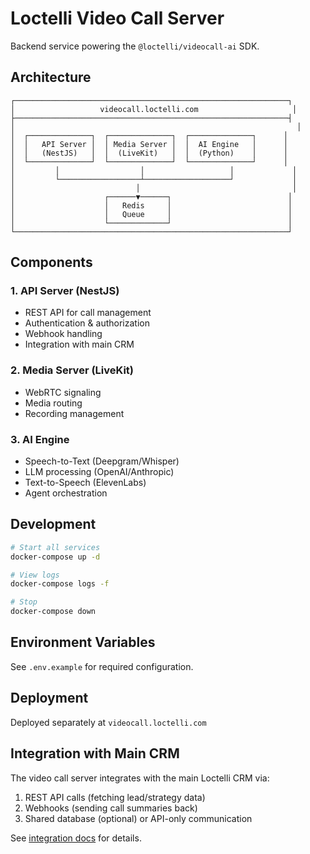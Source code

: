 # Loctelli Video Call Server

Backend service powering the `@loctelli/videocall-ai` SDK.

## Architecture

```
┌─────────────────────────────────────────────────────────────┐
│                   videocall.loctelli.com                     │
├─────────────────────────────────────────────────────────────┤
│                                                               │
│  ┌──────────────┐  ┌──────────────┐  ┌──────────────┐      │
│  │   API Server │  │ Media Server │  │  AI Engine   │      │
│  │   (NestJS)   │  │  (LiveKit)   │  │  (Python)    │      │
│  └──────────────┘  └──────────────┘  └──────────────┘      │
│         │                  │                   │             │
│         └──────────────────┴───────────────────┘             │
│                           │                                  │
│                    ┌──────▼──────┐                          │
│                    │   Redis     │                          │
│                    │   Queue     │                          │
│                    └─────────────┘                          │
└─────────────────────────────────────────────────────────────┘
```

## Components

### 1. API Server (NestJS)
- REST API for call management
- Authentication & authorization
- Webhook handling
- Integration with main CRM

### 2. Media Server (LiveKit)
- WebRTC signaling
- Media routing
- Recording management

### 3. AI Engine
- Speech-to-Text (Deepgram/Whisper)
- LLM processing (OpenAI/Anthropic)
- Text-to-Speech (ElevenLabs)
- Agent orchestration

## Development

```bash
# Start all services
docker-compose up -d

# View logs
docker-compose logs -f

# Stop
docker-compose down
```

## Environment Variables

See `.env.example` for required configuration.

## Deployment

Deployed separately at `videocall.loctelli.com`

## Integration with Main CRM

The video call server integrates with the main Loctelli CRM via:
1. REST API calls (fetching lead/strategy data)
2. Webhooks (sending call summaries back)
3. Shared database (optional) or API-only communication

See [integration docs](./docs/INTEGRATION.md) for details.
